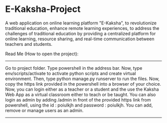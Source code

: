 # E-Kaksha-Project
A web application on online learning platform "E-Kaksha", to revolutionize traditional education, enhance remote learning experiences, to address the challenges of traditional education by providing a centralized platform for online learning, resource sharing, and real-time communication between teachers and students.

Read Me (How to open the project):

********************************************************************************************************************************************

Go to project folder.
Type powershell in the address bar.
Now, type env/scripts/activate to activate python scripts and create virtual environment.
Then, type python manage.py runserver to run the files.
Now, copy the https link provided in the powershell into a browser of your choice.
Now, you can login either as a teacher or a student and the use the Kaksha Web App as a virtual classroom either to teach or be taught.
You can also login as admin by adding /admin in front of the provided https link from powershell, using the id : poiulkjh and password : poiulkjh.
You can add, remove or manage users as an admin.

********************************************************************************************************************************************

